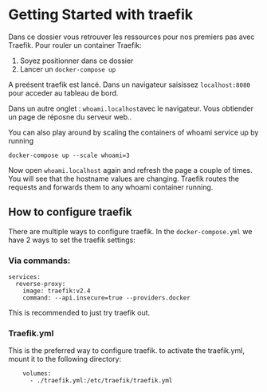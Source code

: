 # Getting Started with traefik

Dans ce dossier vous retrouver les ressources pour nos premiers pas avec Traefik. 
Pour rouler un container Traefik:
1. Soyez positionner dans ce dossier
2. Lancer un `docker-compose up`

A preésent traefik est lancé.
Dans un navigateur saisissez `localhost:8080` pour acceder au tableau de bord.

Dans un autre onglet : `whoami.localhost`avec le navigateur. Vous obtiender un page de réposne du serveur web..

You can also play around by scaling the containers of whoami service up by running 
```
docker-compose up --scale whoami=3
```
Now open `whoami.localhost` again and refresh the page a couple of times. You will see that the hostname values are changing. 
Traefik routes the requests and forwards them to any whoami container running.

## How to configure traefik
There are multiple ways to configure traefik.
In the `docker-compose.yml` we have 2 ways to set the traefik settings:
### Via commands:
```
services:
  reverse-proxy: 
    image: traefik:v2.4
    command: --api.insecure=true --providers.docker
```
This is recommended to just try traefik out.

### Traefik.yml
This is the preferred way to configure traefik. 
to activate the traefik.yml, mount it to the following directory:
```
    volumes:
      - ./traefik.yml:/etc/traefik/traefik.yml
```